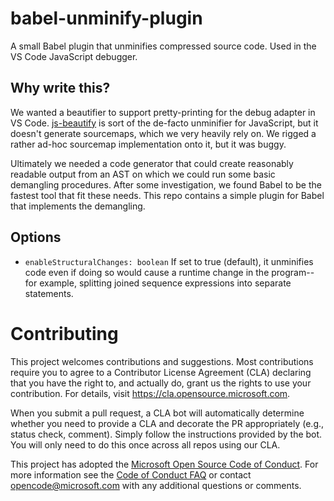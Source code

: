 # babel-unminify-plugin

A small Babel plugin that unminifies compressed source code. Used in the VS Code JavaScript debugger.

## Why write this?

We wanted a beautifier to support pretty-printing for the debug adapter in VS Code. [js-beautify](https://github.com/beautify-web/js-beautify) is sort of the de-facto unminifier for JavaScript, but it doesn't generate sourcemaps, which we very heavily rely on. We rigged a rather ad-hoc sourcemap implementation onto it, but it was buggy.

Ultimately we needed a code generator that could create reasonably readable output from an AST on which we could run some basic demangling procedures. After some investigation, we found Babel to be the fastest tool that fit these needs. This repo contains a simple plugin for Babel that implements the demangling.

## Options

- `enableStructuralChanges: boolean` If set to true (default), it unminifies code even if doing so would cause a runtime change in the program--for example, splitting joined sequence expressions into separate statements.

# Contributing

This project welcomes contributions and suggestions. Most contributions require you to agree to a
Contributor License Agreement (CLA) declaring that you have the right to, and actually do, grant us
the rights to use your contribution. For details, visit https://cla.opensource.microsoft.com.

When you submit a pull request, a CLA bot will automatically determine whether you need to provide
a CLA and decorate the PR appropriately (e.g., status check, comment). Simply follow the instructions
provided by the bot. You will only need to do this once across all repos using our CLA.

This project has adopted the [Microsoft Open Source Code of Conduct](https://opensource.microsoft.com/codeofconduct/).
For more information see the [Code of Conduct FAQ](https://opensource.microsoft.com/codeofconduct/faq/) or
contact [opencode@microsoft.com](mailto:opencode@microsoft.com) with any additional questions or comments.
